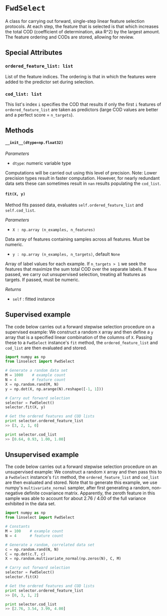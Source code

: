 # `FwdSelect` 

A class for carrying out forward, single-step linear feature selection
protocols.  At each step, the feature that is selected is that which increases
the total COD (coefficient of determination, aka R^2) by the largest amount.
The feature ordering and CODs are stored, allowing for review.

## Special Attributes
### `ordered_feature_list: list`
List of the feature indices.  The ordering is that in which the features were
added to the predictor set during selection.

### `cod_list: list`
This list's index `i` specifies the COD that results if only the first `i`
features of `ordered_feature_list` are taken as predictors (large COD values are
better and a perfect score = `n_targets`).

## Methods
#### `__init__(dtype=np.float32)`

*Parameters*

 * `dtype`: numeric variable type

 Computations will be carried out using this level of precision. Note: Lower
 precision types result in faster computation. However, for nearly redundant
 data sets these can sometimes result in `nan` results populating the
 `cod_list`.

#### `fit(X, y)`

Method fits passed data, evaluates `self.ordered_feature_list` and
`self.cod_list`.
  
*Parameters*

 * `X : np.array (n_examples, n_features)`
  
 Data array of features containing samples across all features.  Must be
 numeric.
  
 * `y : np.array (n_examples, n_targets)`, default `None`
  
 Array of label values for each example. If `n_targets > 1` we seek the
 features that maximize the sum total COD over the separate labels.  If `None`
 passed, we carry out unsupervised selection, treating all features as targets.
 If passed, must be numeric.
  
*Returns*

 * `self` : fitted instance

## Supervised example
The code below carries out a forward stepwise selection procedure on a
supervised example:  We construct a random `X` array and then define a `y`
array that is a specified linear combination of the columns of `X`.  Passing
these to a `FwdSelect` instance's `fit` method, the `ordered_feature_list` and
`cod_list` are then evaluated and stored.

```python
import numpy as np
from linselect import FwdSelect

# Generate a random data set
M = 1000    # example count
N = 4       # feature count
X = np.random.rand(M, N)
y = np.dot(X, np.arange(N).reshape([-1, 1])) 

# Carry out forward selection
selector = FwdSelect()
selector.fit(X, y)

# Get the ordered features and COD lists
print selector.ordered_feature_list
>> [3, 2, 1, 0]

print selector.cod_list
>> [0.64, 0.93, 1.00, 1.00]
```

## Unsupervised example
The code below carries out a forward stepwise selection procedure on an
unsupervised example:  We construct a random `X` array and then pass this to a
`FwdSelect` instance's `fit` method, the `ordered_feature_list` and `cod_list`
are then evaluated and stored.  Note that to generate this example, we use
numpy's `multivariate_normal` sampler, after first generating a random,
non-negative definite covariance matrix.  Apparently, the zeroth feature in
this sample was able to account for about 2.76 / 4.00 of the full variance
exhibited in the data set.

```python
import numpy as np
from linselect import FwdSelect

# Constants
M = 100    # example count
N = 4      # feature count

# Generate a random, correlated data set
c = np.random.rand(N, N)
C = np.dot(c.T, c)
X = np.random.multivariate_normal(np.zeros(N), C, M)

# Carry out forward selection
selector = FwdSelect()
selector.fit(X)

# Get the ordered features and COD lists
print selector.ordered_feature_list
>> [0, 3, 1, 2] 

print selector.cod_list
>> [2.76, 3.54, 3.99, 4.00]
```
